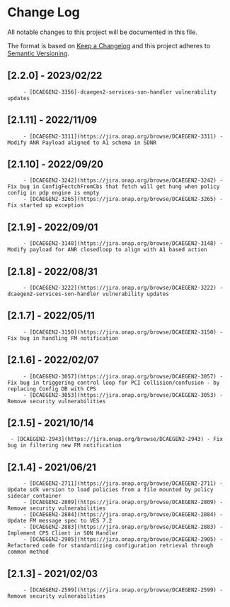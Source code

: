 # Change Log
All notable changes to this project will be documented in this file.

The format is based on [Keep a Changelog](http://keepachangelog.com/)
and this project adheres to [Semantic Versioning](http://semver.org/).

## [2.2.0] - 2023/02/22
         - [DCAEGEN2-3356]-dcaegen2-services-son-handler vulnerability updates

## [2.1.11] - 2022/11/09
         - [DCAEGEN2-3311](https://jira.onap.org/browse/DCAEGEN2-3311) - Modify ANR Payload aligned to A1 schema in SDNR

## [2.1.10] - 2022/09/20
         - [DCAEGEN2-3242](https://jira.onap.org/browse/DCAEGEN2-3242) - Fix bug in ConfigFectchFromCbs that fetch will get hung when policy config in pdp engine is empty
         - [DCAEGEN2-3265](https://jira.onap.org/browse/DCAEGEN2-3265) - Fix started up exception

## [2.1.9] - 2022/09/01
         - [DCAEGEN2-3148](https://jira.onap.org/browse/DCAEGEN2-3148) - Modify payload for ANR closedloop to align with A1 based action

## [2.1.8] - 2022/08/31
         - [DCAEGEN2-3222](https://jira.onap.org/browse/DCAEGEN2-3222) - dcaegen2-services-son-handler vulnerability updates

## [2.1.7] - 2022/05/11
         - [DCAEGEN2-3150](https://jira.onap.org/browse/DCAEGEN2-3150) - Fix bug in handling FM notification

## [2.1.6] - 2022/02/07
         - [DCAEGEN2-3057](https://jira.onap.org/browse/DCAEGEN2-3057) - Fix bug in triggering control loop for PCI collision/confusion - by replacing Config DB with CPS
         - [DCAEGEN2-3053](https://jira.onap.org/browse/DCAEGEN2-3053) - Remove security vulnerabilities

## [2.1.5] - 2021/10/14
	 - [DCAEGEN2-2943](https://jira.onap.org/browse/DCAEGEN2-2943) - Fix bug in filtering new FM notification

## [2.1.4] - 2021/06/21
         - [DCAEGEN2-2711](https://jira.onap.org/browse/DCAEGEN2-2711) - Update sdk version to load policies from a file mounted by policy sidecar container
         - [DCAEGEN2-2809](https://jira.onap.org/browse/DCAEGEN2-2809) - Remove security vulnerabilities
         - [DCAEGEN2-2884](https://jira.onap.org/browse/DCAEGEN2-2884) - Update FM message spec to VES 7.2
         - [DCAEGEN2-2883](https://jira.onap.org/browse/DCAEGEN2-2883) - Implement CPS Client in SON Handler
         - [DCAEGEN2-2905](https://jira.onap.org/browse/DCAEGEN2-2905) - Refactored code for standardizing configuration retrieval through common method

## [2.1.3] - 2021/02/03
         - [DCAEGEN2-2599](https://jira.onap.org/browse/DCAEGEN2-2599) - Remove security vulnerabilities
